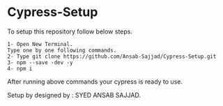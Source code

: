 # Cypress-Setup

To setup this repository follow below steps.

    1- Open New Terminal.
    Type one by one following commands. 
    2- Type git clone https://github.com/Ansab-Sajjad/Cypress-Setup.git
    3- npm --save -dev -y
    4- npm i

After running above commands your cypress is ready to use.





Setup by designed by : SYED ANSAB SAJJAD.